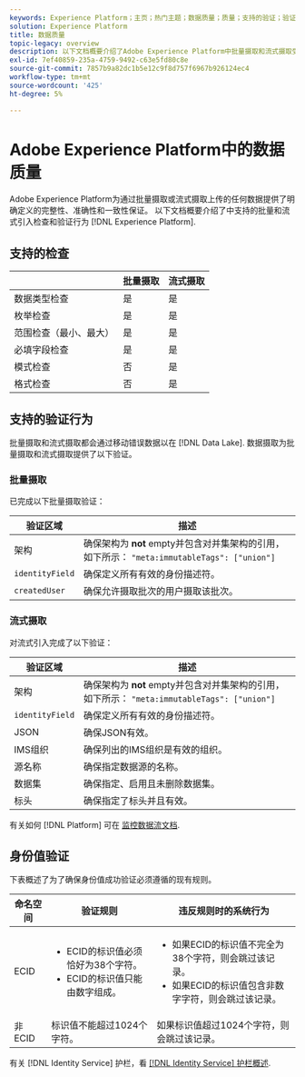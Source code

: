 ```yaml
---
keywords: Experience Platform；主页；热门主题；数据质量；质量；支持的验证；验证；支持的验证；
solution: Experience Platform
title: 数据质量
topic-legacy: overview
description: 以下文档概要介绍了Adobe Experience Platform中批量摄取和流式摄取受支持的检查和验证行为。
exl-id: 7ef40859-235a-4759-9492-c63e5fd80c8e
source-git-commit: 7857b9a82dc1b5e12c9f8d757f6967b926124ec4
workflow-type: tm+mt
source-wordcount: '425'
ht-degree: 5%

---
```


# Adobe Experience Platform中的数据质量

Adobe Experience Platform为通过批量摄取或流式摄取上传的任何数据提供了明确定义的完整性、准确性和一致性保证。 以下文档概要介绍了中支持的批量和流式引入检查和验证行为 [!DNL Experience Platform].

## 支持的检查

|   | 批量摄取 | 流式摄取 |
| ------ | --------------- | ------------------- |
| 数据类型检查 | 是 | 是 |
| 枚举检查 | 是 | 是 |
| 范围检查（最小、最大） | 是 | 是 |
| 必填字段检查 | 是 | 是 |
| 模式检查 | 否 | 是 |
| 格式检查 | 否 | 是 |

## 支持的验证行为

批量摄取和流式摄取都会通过移动错误数据以在 [!DNL Data Lake]. 数据摄取为批量摄取和流式摄取提供了以下验证。

### 批量摄取

已完成以下批量摄取验证：

| 验证区域 | 描述 |
| --------------- | ----------- |
| 架构 | 确保架构为 **not** empty并包含对并集架构的引用，如下所示： `"meta:immutableTags": ["union"]` |
| `identityField` | 确保定义所有有效的身份描述符。 |
| `createdUser` | 确保允许摄取批次的用户摄取该批次。 |

### 流式摄取

对流式引入完成了以下验证：

| 验证区域 | 描述 |
| --------------- | ----------- |
| 架构 | 确保架构为 **not** empty并包含对并集架构的引用，如下所示： `"meta:immutableTags": ["union"]` |
| `identityField` | 确保定义所有有效的身份描述符。 |
| JSON | 确保JSON有效。 |
| IMS组织 | 确保列出的IMS组织是有效的组织。 |
| 源名称 | 确保指定数据源的名称。 |
| 数据集 | 确保指定、启用且未删除数据集。 |
| 标头 | 确保指定了标头并且有效。 |

有关如何 [!DNL Platform] 可在 [监控数据流文档](./monitor-data-ingestion.md).

## 身份值验证

下表概述了为了确保身份值成功验证必须遵循的现有规则。

| 命名空间 | 验证规则 | 违反规则时的系统行为 |
| --- | --- | --- |
| ECID | <ul><li>ECID的标识值必须恰好为38个字符。</li><li>ECID的标识值只能由数字组成。</li></ul> | <ul><li>如果ECID的标识值不完全为38个字符，则会跳过该记录。</li><li>如果ECID的标识值包含非数字字符，则会跳过该记录。</li></ul> |
| 非ECID | 标识值不能超过1024个字符。 | 如果标识值超过1024个字符，则会跳过该记录。 |

有关 [!DNL Identity Service] 护栏，看 [[!DNL Identity Service] 护栏概述](../../identity-service/guardrails.md).

